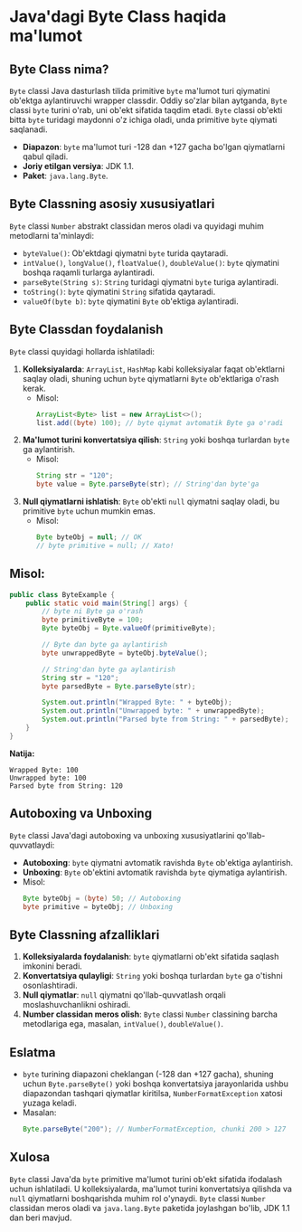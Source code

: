 # Java'dagi Byte Class haqida ma'lumot

## Byte Class nima?
`Byte` classi Java dasturlash tilida primitive `byte` ma'lumot turi qiymatini ob'ektga aylantiruvchi wrapper classdir. Oddiy so'zlar bilan aytganda, `Byte` classi `byte` turini o'rab, uni ob'ekt sifatida taqdim etadi. `Byte` classi ob'ekti bitta `byte` turidagi maydonni o'z ichiga oladi, unda primitive `byte` qiymati saqlanadi.

- **Diapazon**: `byte` ma'lumot turi -128 dan +127 gacha bo'lgan qiymatlarni qabul qiladi.
- **Joriy etilgan versiya**: JDK 1.1.
- **Paket**: `java.lang.Byte`.

## Byte Classning asosiy xususiyatlari
`Byte` classi `Number` abstrakt classidan meros oladi va quyidagi muhim metodlarni ta'minlaydi:
- `byteValue()`: Ob'ektdagi qiymatni `byte` turida qaytaradi.
- `intValue()`, `longValue()`, `floatValue()`, `doubleValue()`: `byte` qiymatini boshqa raqamli turlarga aylantiradi.
- `parseByte(String s)`: `String` turidagi qiymatni `byte` turiga aylantiradi.
- `toString()`: `byte` qiymatini `String` sifatida qaytaradi.
- `valueOf(byte b)`: `byte` qiymatini `Byte` ob'ektiga aylantiradi.

## Byte Classdan foydalanish
`Byte` classi quyidagi hollarda ishlatiladi:
1. **Kolleksiyalarda**: `ArrayList`, `HashMap` kabi kolleksiyalar faqat ob'ektlarni saqlay oladi, shuning uchun `byte` qiymatlarni `Byte` ob'ektlariga o'rash kerak.
   - Misol:
     ```java
     ArrayList<Byte> list = new ArrayList<>();
     list.add((byte) 100); // byte qiymat avtomatik Byte ga o'radi
     ```
2. **Ma'lumot turini konvertatsiya qilish**: `String` yoki boshqa turlardan `byte` ga aylantirish.
   - Misol:
     ```java
     String str = "120";
     byte value = Byte.parseByte(str); // String'dan byte'ga
     ```
3. **Null qiymatlarni ishlatish**: `Byte` ob'ekti `null` qiymatni saqlay oladi, bu primitive `byte` uchun mumkin emas.
   - Misol:
     ```java
     Byte byteObj = null; // OK
     // byte primitive = null; // Xato!
     ```

## Misol:
```java
public class ByteExample {
    public static void main(String[] args) {
        // byte ni Byte ga o'rash
        byte primitiveByte = 100;
        Byte byteObj = Byte.valueOf(primitiveByte);

        // Byte dan byte ga aylantirish
        byte unwrappedByte = byteObj.byteValue();

        // String'dan byte ga aylantirish
        String str = "120";
        byte parsedByte = Byte.parseByte(str);

        System.out.println("Wrapped Byte: " + byteObj);
        System.out.println("Unwrapped byte: " + unwrappedByte);
        System.out.println("Parsed byte from String: " + parsedByte);
    }
}
```
**Natija:**
```
Wrapped Byte: 100
Unwrapped byte: 100
Parsed byte from String: 120
```

## Autoboxing va Unboxing
`Byte` classi Java'dagi autoboxing va unboxing xususiyatlarini qo'llab-quvvatlaydi:
- **Autoboxing**: `byte` qiymatni avtomatik ravishda `Byte` ob'ektiga aylantirish.
- **Unboxing**: `Byte` ob'ektini avtomatik ravishda `byte` qiymatiga aylantirish.
- Misol:
  ```java
  Byte byteObj = (byte) 50; // Autoboxing
  byte primitive = byteObj; // Unboxing
  ```

## Byte Classning afzalliklari
1. **Kolleksiyalarda foydalanish**: `byte` qiymatlarni ob'ekt sifatida saqlash imkonini beradi.
2. **Konvertatsiya qulayligi**: `String` yoki boshqa turlardan `byte` ga o'tishni osonlashtiradi.
3. **Null qiymatlar**: `null` qiymatni qo'llab-quvvatlash orqali moslashuvchanlikni oshiradi.
4. **Number classidan meros olish**: `Byte` classi `Number` classining barcha metodlariga ega, masalan, `intValue()`, `doubleValue()`.

## Eslatma
- `byte` turining diapazoni cheklangan (-128 dan +127 gacha), shuning uchun `Byte.parseByte()` yoki boshqa konvertatsiya jarayonlarida ushbu diapazondan tashqari qiymatlar kiritilsa, `NumberFormatException` xatosi yuzaga keladi.
- Masalan:
  ```java
  Byte.parseByte("200"); // NumberFormatException, chunki 200 > 127
  ```

## Xulosa
`Byte` classi Java'da `byte` primitive ma'lumot turini ob'ekt sifatida ifodalash uchun ishlatiladi. U kolleksiyalarda, ma'lumot turini konvertatsiya qilishda va `null` qiymatlarni boshqarishda muhim rol o'ynaydi. `Byte` classi `Number` classidan meros oladi va `java.lang.Byte` paketida joylashgan bo'lib, JDK 1.1 dan beri mavjud.
